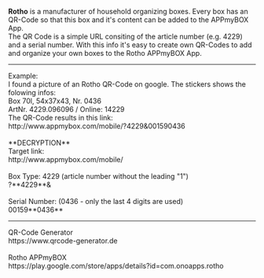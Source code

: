 **Rotho** is a manufacturer of household organizing boxes. Every box has an QR-Code so that this box and it's content can be added to the APPmyBOX App.
<br>The QR Code is a simple URL consiting of the article number (e.g. 4229) and a serial number.
With this info it's easy to create own QR-Codes to add and organize your own boxes to the Rotho APPmyBOX App.
<hr>
Example:<br>
I found a picture of an Rotho QR-Code on google. The stickers shows the folowing infos:<br>
Box 70l, 54x37x43, Nr. 0436<br>
ArtNr. 4229.096096 / Online: 14229<br>
The QR-Code results in this link:<br>
http://www.appmybox.com/mobile/?4229&001590436<br>
<br>
**DECRYPTION**<br>
Target link:<br>
http://www.appmybox.com/mobile/<br>
<br>
Box Type: 4229 (article number without the leading "1")<br>
?**4229**&<br>
<br>
Serial Number: (0436 - only the last 4 digits are used)<br>
00159**0436**<br>
<hr>
QR-Code Generator<br>
https://www.qrcode-generator.de
<br><br>
Rotho APPmyBOX<br>
https://play.google.com/store/apps/details?id=com.onoapps.rotho
